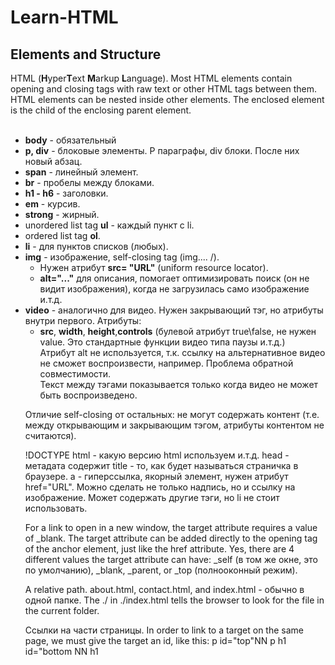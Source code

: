 # Learn-HTML
<!DOCTYPE html>
<body>
<h2>Elements and Structure</h2>
<div>HTML (<strong>H</strong>yper<strong>T</strong>ext <strong>M</strong>arkup <strong>L</strong>anguage). 
Most HTML elements contain opening and closing tags with raw text or other HTML tags between them.
HTML elements can be nested inside other elements. The enclosed element is the child of the enclosing parent element.</div>
<br>
  <div>
    <ul>
      <li><strong>body</strong> - обязательный</li>
      <li><strong>p, div</strong> - блоковые элементы. P параграфы, div блоки. После них новый абзац.</li>
      <li><strong>span</strong> - линейный элемент.</li>   
      <li><strong>br</strong> - пробелы между блоками.</li>   
      <li><strong>h1 - h6</strong> - заголовки.</li>
      <li><strong>em</strong> -  курсив.</li>
      <li><strong>strong</strong> - жирный.</li>  
      <li>unordered list tag <strong>ul</strong> - каждый пункт с li.</li>
      <li>ordered list tag <strong>ol</strong>.</li> 
      <li><strong>li</strong> - для пунктов списков (любых).</li>
      <li><strong>img</strong> - изображение, self-closing tag (img.... /). 
        <ul>
          <li>Нужен атрибут <strong>src= "URL"</strong> (uniform resource locator).</li> 
          <li><strong>alt="..."</strong> для описания, помогает оптимизировать поиск (он не видит изображения), когда                     не загрузилась само изображение и.т.д.</li>
        </ul>
      <li><strong>video</strong> - аналогично для видео. Нужен закрывающий тэг, но атрибуты внутри первого. Атрибуты: 
        <ul>
          <li><strong>src</strong>, <strong>width</strong>, <strong>height</strong>,<strong>controls</strong> (булевой атрибут true\false, не нужен value. Это стандартные функции видео типа паузы и.т.д.) 
            <br>
            Атрибут alt не используется, т.к. ссылку на альтернативное видео не сможет воспроизвести, например. Проблема обратной совместимости.
            <br>
Текст между тэгами показывается только когда видео не может быть воспроизведено. 
        </ul>
            
Отличие self-closing от остальных: не могут содержать контент (т.е. между открывающим и закрывающим тэгом, атрибуты контентом не считаются). 

!DOCTYPE html - какую версию html используем и.т.д.
head - метадата
содержит title - то, как будет называться страничка в браузере. 
a - гиперссылка, якорный элемент, нужен атрибут href="URL".
Можно сделать не только надпись, но и ссылку на изображение. Может содержать другие тэги, но li не стоит использовать. 

For a link to open in a new window, the target attribute requires a value of _blank. The target attribute can be added directly to the opening tag of the anchor element, just like the href attribute.
Yes, there are 4 different values the target attribute can have: _self (в том же окне, это по умолчанию), _blank, _parent, or _top (полнооконный режим). 

A relative path. about.html, contact.html, and index.html - обычно в одной папке. The ./ in ./index.html tells the browser to look for the file in the current folder. 

Ссылки на части страницы. In order to link to a target on the same page, we must give the target an id, like this:
p id="top"NN p
h1 id="bottom NN h1

</body>
